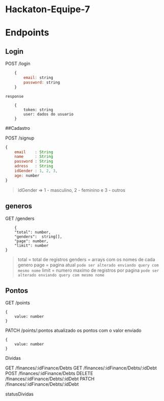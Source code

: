 # Hackaton-Equipe-7

# Endpoints

## Login

POST /login

``` javascript
    {
        email: string
        password: string
    }
```

`response`
```
    {
        token: string
        user: dados do usuario
    }
```
##Cadastro

POST /signup

``` javascript
{
    email    : String
    name     : String
    password : String
    adress   : String
    idGender : 1, 2, 3,
    age: number
}
```

> idGender => 1 - masculino, 2 - feminino e 3 - outros


## generos
GET /genders

```
    {
	"total": number,
	"genders":  string[],
	"page": number,
	"limit": number
}
```
> total = total de registros
> genders = arrays com os nomes de cada genero
> page = pagina atual `pode ser alterado enviando query com mesmo nome`
> limit = numero maximo de registros por pagina `pode ser alterado enviando query com mesmo nome`

## Pontos

GET /points
```
{
    value: number
}
```

PATCH /points/:pontos
atualizado os pontos com o valor enviado

```
{
    value: number
}
```

Dividas

GET /finances/:idFinance/Debts
GET /finances/:idFinance/Debts/:idDebt
POST /finances/:idFinance/Debts
DELETE /finances/:idFinance/Debts/:idDebt
PATCH /finances/:idFinance/Debts/:idDebt

statusDividas
